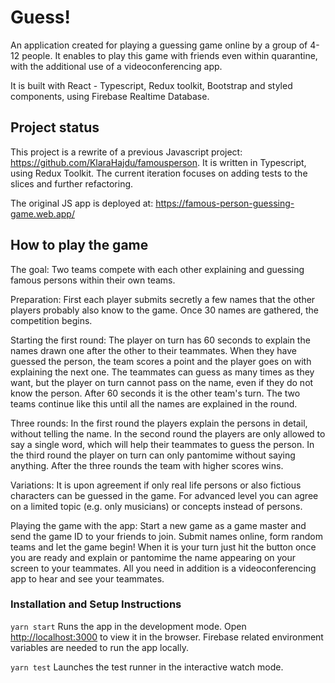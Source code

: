 # Guess!
An application created for playing a guessing game online by a group of 4-12 people. It enables to play this game with friends even within quarantine, with the additional use of a videoconferencing app.

It is built with React - Typescript, Redux toolkit, Bootstrap and styled components, using Firebase Realtime Database.

## Project status
This project is a rewrite of a previous Javascript project: https://github.com/KlaraHajdu/famousperson. It is written in Typescript, using Redux Toolkit. The current iteration focuses on adding tests to the slices and further refactoring. 

The original JS app is deployed at: https://famous-person-guessing-game.web.app/

## How to play the game

The goal: Two teams compete with each other explaining and guessing famous persons within their own teams.

Preparation: First each player submits secretly a few names that the other players probably also know to the game. Once 30 names are gathered, the competition begins.

Starting the first round: The player on turn has 60 seconds to explain the names drawn one after the other to their
teammates. When they have guessed the person, the team scores a point and the player goes on with explaining the next one. The teammates can guess as many times as they want, but the player on turn cannot pass on the name, even if they do not know the person. After 60 seconds it is the other team's turn. The two teams continue like this until all the names are explained in the round.

Three rounds: In the first round the players explain the persons in detail, without telling the name. In the second round the players are only allowed to say a single word, which will help their teammates to guess the person. In the third round the player on turn can only pantomime without saying anything. After the three rounds the team with higher scores wins.

Variations: It is upon agreement if only real life persons or also fictious characters can be guessed in the game. For advanced level you can agree on a limited topic (e.g. only musicians) or concepts instead of persons.
                   
Playing the game with the app: Start a new game as a game master and send the game ID to your friends to join. Submit names
online, form random teams and let the game begin! When it is your turn just hit the button once you are ready and explain or pantomime the name appearing on your screen to your teammates. All you need in addition is a videoconferencing app to hear and see your teammates.


### Installation and Setup Instructions

`yarn start` Runs the app in the development mode. Open [http://localhost:3000](http://localhost:3000) to view it in the browser. Firebase related environment variables are needed to run the app locally. 

`yarn test` Launches the test runner in the interactive watch mode.
